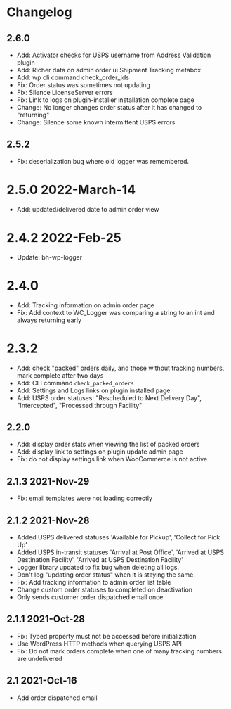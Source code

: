 # Changelog

## 2.6.0

* Add: Activator checks for USPS username from Address Validation plugin
* Add: Richer data on admin order ui Shipment Tracking metabox
* Add: wp cli command check_order_ids
* Fix: Order status was sometimes not updating
* Fix: Silence LicenseServer errors
* Fix: Link to logs on plugin-installer installation complete page
* Change: No longer changes order status after it has changed to "returning"
* Change: Silence some known intermittent USPS errors

## 2.5.2

* Fix: deserialization bug where old logger was remembered.

# 2.5.0 2022-March-14

* Add: updated/delivered date to admin order view

# 2.4.2 2022-Feb-25

* Update: bh-wp-logger

# 2.4.0

* Add: Tracking information on admin order page
* Fix: Add context to WC_Logger was comparing a string to an int and always returning early

# 2.3.2

* Add: check "packed" orders daily, and those without tracking numbers, mark complete after two days
* Add: CLI command `check_packed_orders`
* Add: Settings and Logs links on plugin installed page
* Add: USPS order statuses: "Rescheduled to Next Delivery Day", "Intercepted", "Processed through Facility"

## 2.2.0

* Add: display order stats when viewing the list of packed orders
* Add: display link to settings on plugin update admin page
* Fix: do not display settings link when WooCommerce is not active

## 2.1.3 2021-Nov-29

* Fix: email templates were not loading correctly

## 2.1.2  2021-Nov-28

* Added USPS delivered statuses 'Available for Pickup', 'Collect for Pick Up'
* Added USPS in-transit statuses 'Arrival at Post Office', 'Arrived at USPS Destination Facility', 'Arrived at USPS Destination Facility'
* Logger library updated to fix bug when deleting all logs.
* Don't log "updating order status" when it is staying the same.
* Fix: Add tracking information to admin order list table
* Change custom order statuses to completed on deactivation
* Only sends customer order dispatched email once

## 2.1.1 2021-Oct-28

* Fix: Typed property must not be accessed before initialization
* Use WordPress HTTP methods when querying USPS API
* Fix: Do not mark orders complete when one of many tracking numbers are undelivered

## 2.1 2021-Oct-16

* Add order dispatched email


